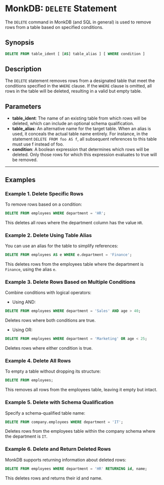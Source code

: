 # MonkDB: `DELETE` Statement

The `DELETE` command in MonkDB (and SQL in general) is used to remove rows from a table based on specified conditions. 

## Synopsis

```sql
DELETE FROM table_ident [ [AS] table_alias ] [ WHERE condition ]
```

## Description

The `DELETE` statement removes rows from a designated table that meet the conditions specified in the `WHERE` clause. If the `WHERE` clause is omitted, all rows in the table will be deleted, resulting in a valid but empty table.

## Parameters

- **table_ident**: The name of an existing table from which rows will be deleted, which can include an optional schema qualification.
- **table_alias**: An alternative name for the target table. When an alias is used, it conceals the actual table name entirely. For instance, in the statement `DELETE FROM foo AS f`, all subsequent references to this table must use f instead of foo.
- **condition**: A boolean expression that determines which rows will be deleted. Only those rows for which this expression evaluates to true will be removed.

---

## Examples

### Example 1. Delete Specific Rows

To remove rows based on a condition:

```sql
DELETE FROM employees WHERE department = 'HR';
```

This deletes all rows where the department column has the value `HR`.

### Example 2. Delete Using Table Alias

You can use an alias for the table to simplify references:

```sql
DELETE FROM employees AS e WHERE e.department = 'Finance';
```

This deletes rows from the employees table where the department is `Finance`, using the alias `e`.

### Example 3. Delete Rows Based on Multiple Conditions

Combine conditions with logical operators:

- Using AND:

```sql
DELETE FROM employees WHERE department = 'Sales' AND age > 40;
```

Deletes rows where both conditions are true.

- Using OR:

```sql
DELETE FROM employees WHERE department = 'Marketing' OR age < 25;
```

Deletes rows where either condition is true.

### Example 4. Delete All Rows

To empty a table without dropping its structure:

```sql
DELETE FROM employees;
```

This removes all rows from the employees table, leaving it empty but intact.

### Example 5. Delete with Schema Qualification

Specify a schema-qualified table name:

```sql
DELETE FROM company.employees WHERE department = 'IT';
```

Deletes rows from the employees table within the company schema where the department is `IT`.

### Example 6. Delete and Return Deleted Rows

MonkDB supports returning information about deleted rows:

```sql
DELETE FROM employees WHERE department = 'HR' RETURNING id, name;
```

This deletes rows and returns their id and name.